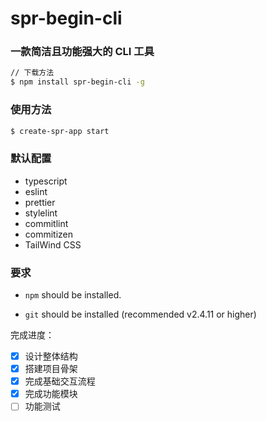 # spr-begin-cli

### 一款简洁且功能强大的 CLI 工具

```bash
// 下载方法
$ npm install spr-begin-cli -g
```

### 使用方法

```bash
$ create-spr-app start
```

### 默认配置

- typescript
- eslint
- prettier
- stylelint
- commitlint
- commitizen
- TailWind CSS

### 要求

- `npm` should be installed.

- `git` should be installed (recommended v2.4.11 or higher)

完成进度：

- [x] 设计整体结构
- [x] 搭建项目骨架
- [x] 完成基础交互流程
- [x] 完成功能模块
- [ ] 功能测试
